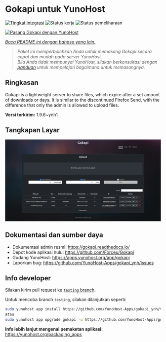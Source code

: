 <!--
N.B.: README ini dibuat secara otomatis oleh <https://github.com/YunoHost/apps/tree/master/tools/readme_generator>
Ini TIDAK boleh diedit dengan tangan.
-->

# Gokapi untuk YunoHost

[![Tingkat integrasi](https://apps.yunohost.org/badge/integration/gokapi)](https://ci-apps.yunohost.org/ci/apps/gokapi/)
![Status kerja](https://apps.yunohost.org/badge/state/gokapi)
![Status pemeliharaan](https://apps.yunohost.org/badge/maintained/gokapi)

[![Pasang Gokapi dengan YunoHost](https://install-app.yunohost.org/install-with-yunohost.svg)](https://install-app.yunohost.org/?app=gokapi)

*[Baca README ini dengan bahasa yang lain.](./ALL_README.md)*

> *Paket ini memperbolehkan Anda untuk memasang Gokapi secara cepat dan mudah pada server YunoHost.*  
> *Bila Anda tidak mempunyai YunoHost, silakan berkonsultasi dengan [panduan](https://yunohost.org/install) untuk mempelajari bagaimana untuk memasangnya.*

## Ringkasan

Gokapi is a lightweight server to share files, which expire after a set amount of downloads or days. It is similar to the discontinued Firefox Send, with the difference that only the admin is allowed to upload files.

**Versi terkirim:** 1.9.6~ynh1

## Tangkapan Layar

![Tangkapan Layar pada Gokapi](./doc/screenshots/screenshot.png)

## Dokumentasi dan sumber daya

- Dokumentasi admin resmi: <https://gokapi.readthedocs.io/>
- Depot kode aplikasi hulu: <https://github.com/Forceu/Gokapi>
- Gudang YunoHost: <https://apps.yunohost.org/app/gokapi>
- Laporkan bug: <https://github.com/YunoHost-Apps/gokapi_ynh/issues>

## Info developer

Silakan kirim pull request ke [`testing` branch](https://github.com/YunoHost-Apps/gokapi_ynh/tree/testing).

Untuk mencoba branch `testing`, silakan dilanjutkan seperti:

```bash
sudo yunohost app install https://github.com/YunoHost-Apps/gokapi_ynh/tree/testing --debug
atau
sudo yunohost app upgrade gokapi -u https://github.com/YunoHost-Apps/gokapi_ynh/tree/testing --debug
```

**Info lebih lanjut mengenai pemaketan aplikasi:** <https://yunohost.org/packaging_apps>
